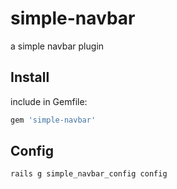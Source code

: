 simple-navbar
=============

a simple navbar plugin

## Install
include in Gemfile:

```bash
gem 'simple-navbar'
```

## Config

```bash
rails g simple_navbar_config config
```